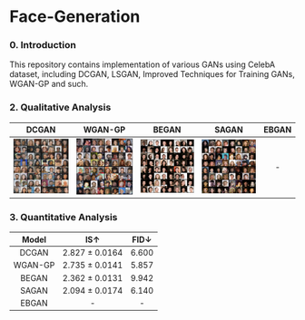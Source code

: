 # Face-Generation

### 0. Introduction

This repository contains implementation of various GANs using CelebA dataset, including DCGAN, LSGAN, Improved Techniques for Training GANs, WGAN-GP and such.

### 2. Qualitative Analysis
| DCGAN | WGAN-GP | BEGAN | SAGAN | EBGAN |
|:-----:|:-----:|:-----:|:-----:|:-----:|
| <img src = './1. DCGAN (Deep Convolutional GAN)/results/samples/Face_Generation_Epoch_100.png'> | <img src = './2. Wasserstein GAN-GP (Gradient Penalty)/results/samples/Face_Generation_Epoch_100.png'> | <img src = './3. BEGAN (Boundary Equilibrium GAN)/results/samples/Face_Generation_Epoch_100.png'> | <img src = './4. SAGAN (Self-Attention GAN)/results/samples/Face_Generation_Epoch_100.png'> | - |

### 3. Quantitative Analysis
| Model | IS↑ | FID↓ |
|:-----:|:-----:|:-----:|
| DCGAN | 2.827 ± 0.0164 | 6.600 |
| WGAN-GP | 2.735 ± 0.0141 | 5.857 |
| BEGAN | 2.362 ± 0.0131 | 9.942 |
| SAGAN | 2.094 ± 0.0174 | 6.140 |
| EBGAN | - | - |

